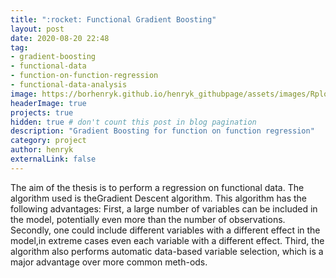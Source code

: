 ```yaml
---
title: ":rocket: Functional Gradient Boosting"
layout: post
date: 2020-08-20 22:48
tag:
- gradient-boosting
- functional-data
- function-on-function-regression
- functional-data-analysis
image: https://borhenryk.github.io/henryk_githubpage/assets/images/Rplot1.png
headerImage: true
projects: true
hidden: true # don't count this post in blog pagination
description: "Gradient Boosting for function on function regression"
category: project
author: henryk
externalLink: false
---
```



The aim of the thesis is to perform a regression on functional data. The algorithm used is  theGradient Descent algorithm. This algorithm has the following advantages: First, a large number of variables can be included in the model, potentially even more than the number of observations. Secondly, one could include different variables with a different effect in the model,in extreme cases even each variable with a different effect. Third, the algorithm also performs automatic data-based variable selection, which is a major advantage over more common meth-ods.

